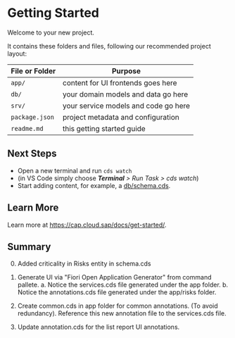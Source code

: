 # Getting Started

Welcome to your new project.

It contains these folders and files, following our recommended project layout:

File or Folder | Purpose
---------|----------
`app/` | content for UI frontends goes here
`db/` | your domain models and data go here
`srv/` | your service models and code go here
`package.json` | project metadata and configuration
`readme.md` | this getting started guide


## Next Steps

- Open a new terminal and run `cds watch` 
- (in VS Code simply choose _**Terminal** > Run Task > cds watch_)
- Start adding content, for example, a [db/schema.cds](db/schema.cds).


## Learn More

Learn more at https://cap.cloud.sap/docs/get-started/.


## Summary
0. Added criticality in Risks entity in schema.cds

1. Generate UI via "Fiori Open Application Generator" from command pallete.
    a. Notice the services.cds file generated under the app folder.
    b. Notice the annotations.cds file generated under the app/risks folder.

2. Create common.cds in app folder for common annotations. (To avoid redundancy). Reference this new annotation file to the services.cds file.

3. Update annotation.cds for the list report UI annotations.